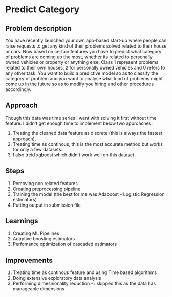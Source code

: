 # Predict Category

## Problem description
You have recently launched your own app-based start-up where people can raise requests to get any kind of their problems solved related to their house or cars. Now based on certain features you have to predict what category of problems are coming up the most, whether its related to personally owned vehicles or property or anything else. Class 1 represent problems related to their own houses, 2 for personally owned vehicles and 0 refers to any other task. You want to build a predictive model so as to classify the category of problem and you want to analyse what kind of problems might come up in the future so as to modify you hiring and other procedures accordingly.

## Approach
Though this data was time series I went with solving it first without time feature. I didn't get enough time to implement below two approaches:
1. Treating the cleaned data feature as discrete (this is always the fastest approach).
2. Treating time as continous, this is the most accurate method but works for only a few datasets.
3. I also treid xgboost which didn't work well on this dataset.

## Steps
1. Removing non related features
2. Creating preprocessing pipeline
3. Training the model (the best for me was Adaboost - Logistic Regression estimators)
4. Putting output in submission file

## Learnings
1. Creating ML Pipelines
2. Adaptive boosting estimators
3. Perfomance optimization of cascaded estimators

## Improvements
1. Treating time as continous feature and using Time based algorithms
2. Doing extensive exploratory data analysis
3. Performing dimesnionality reduction - i skipped this as the data has manageable dimensions
